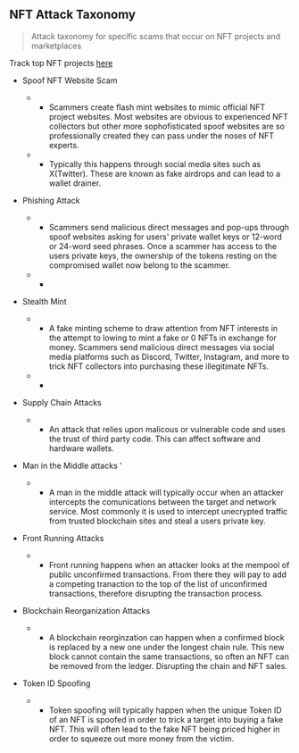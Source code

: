 ## NFT Attack Taxonomy
> Attack taxonomy for specific scams that occur on NFT projects and marketplaces </br>

Track top NFT projects [here](https://cryptoslam.io) </br>
-   Spoof NFT Website Scam
    -   * Scammers create flash mint websites to mimic official NFT project websites. Most websites are obvious to experienced NFT collectors but other more sophofisticated spoof websites are so professionally created they can pass under the noses of NFT experts.
    -   * Typically this happens through social media sites such as X(Twitter). These are known as fake airdrops and can lead to a wallet drainer.

-   Phishing Attack
    -   * Scammers send malicious direct messages and pop-ups through spoof websites asking for users' private wallet keys or 12-word or 24-word seed phrases. Once a scammer has access to the users private keys, the ownership of the tokens resting on the compromised wallet now belong to the scammer.
    -   *

-   Stealth Mint
    -   * A fake minting scheme to draw attention from NFT interests in the attempt to lowing to mint a fake or 0 NFTs in exchange for money. Scammers send malicious direct messages via social media platforms such as Discord, Twitter, Instagram, and more to trick NFT collectors into purchasing these illegitimate NFTs. 
    -   *
-   Supply Chain Attacks
    -    * An attack that relies upon malicous or vulnerable code and uses the trust of third party code. This can affect software and hardware wallets. 

-   Man in the Middle attacks '
    -   * A man in the middle attack will typically occur when an attacker intercepts the comunications between the target and network service. Most commonly it is used to intercept unecrypted traffic from trusted blockchain sites and steal a users private key.

-  Front Running Attacks
    -   * Front running happens when an attacker looks at the mempool of public unconfirmed transactions. From there they will pay to add a competing tranaction to the top of the list of unconfirmed transactions, therefore disrupting the transaction process.

- Blockchain Reorganization Attacks
    -    * A blockchain reorginzation can happen when a confirmed block is replaced by a new one under the longest chain rule. This new block cannot contain the same transactions, so often an NFT can be removed from the ledger. Disrupting the chain and NFT sales.

- Token ID Spoofing
    -    * Token spoofing will typically happen when the unique Token ID of an NFT is spoofed in order to trick a target into buying a fake NFT. This will often lead to the fake NFT being priced higher in order to squeeze out more money from the victim.

